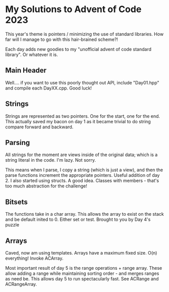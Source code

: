 #  My Solutions to Advent of Code 2023

This year's theme is pointers / minimizing the use of standard libraries.  How far will I manage to go with this hair-brained scheme?!

Each day adds new goodies to my "unofficial advent of code standard library".  Or whatever it is.

## Main Header
Well....  if you want to use this poorly thought out API, include "Day01.hpp" and compile each DayXX.cpp.  Good luck!

## Strings
Strings are represented as two pointers.  One for the start, one for the end.  This actually saved my bacon on day 1 as it became trivial to do string compare forward and backward.

## Parsing
All strings for the moment are views inside of the original data; which is a string literal in the code.  I'm lazy.  Not sorry.

This means when I parse, I copy a string (which is just a view), and then the parse functions increment the appropriate pointers.  Useful addition of day 2.  I also started using structs.  A good idea.  Classes with members - that's too much abstraction for the challenge!

## Bitsets
The functions take in a char array.  This allows the array to exist on the stack and be default inited to 0.  Either set or test.  Brought to you by Day 4's puzzle

## Arrays
Caved, now am using templates.  Arrays have a maximum fixed size.  O(n) everything!  Invoke ACArray.

Most important result of day 5 is the range operations + range array.  These allow adding a range while maintaining sorting order - and merges ranges as need be.  This allows day 5 to run spectacularly fast.  See ACRange and ACRangeArray.
